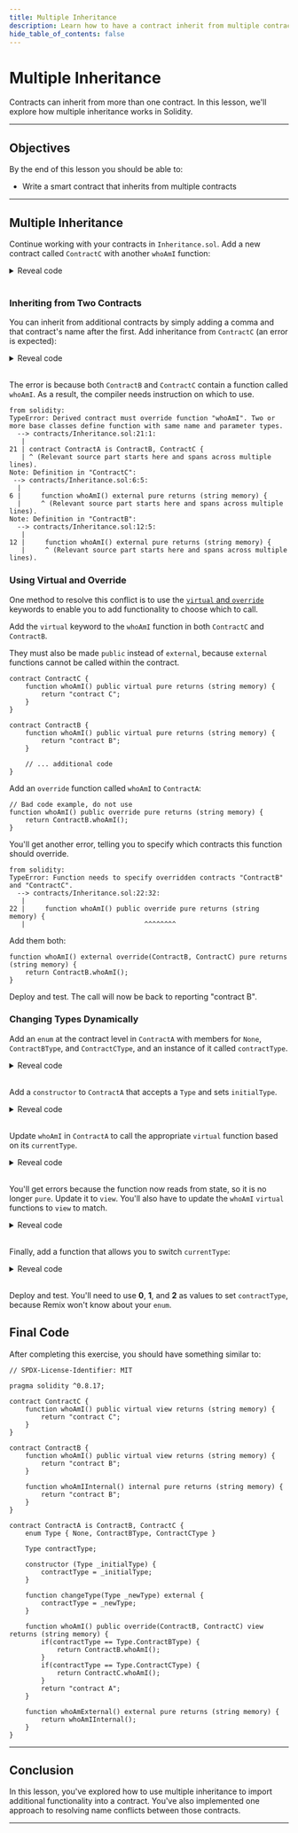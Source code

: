 ```yaml
---
title: Multiple Inheritance
description: Learn how to have a contract inherit from multiple contracts.
hide_table_of_contents: false
---
```


# Multiple Inheritance

Contracts can inherit from more than one contract. In this lesson, we'll explore how multiple inheritance works in Solidity.

---

## Objectives

By the end of this lesson you should be able to:

- Write a smart contract that inherits from multiple contracts

---

## Multiple Inheritance

Continue working with your contracts in `Inheritance.sol`. Add a new contract called `ContractC` with another `whoAmI` function:

<details>

<summary>Reveal code</summary>

```solidity
contract ContractC {
    function whoAmI() external pure returns (string memory) {
        return "contract C";
    }
}
```

</details>

<br/>

### Inheriting from Two Contracts

You can inherit from additional contracts by simply adding a comma and that contract's name after the first. Add inheritance from `ContractC` (an error is expected):

<details>

<summary>Reveal code</summary>

```solidity
// bad code example, do not use
contract ContractA is ContractB, ContractC {
    function whoAmExternal() external pure returns (string memory) {
        return whoAmIInternal();
    }
}
```

</details>

<br/>

The error is because both `ContractB` and `ContractC` contain a function called `whoAmI`. As a result, the compiler needs instruction on which to use.

```text
from solidity:
TypeError: Derived contract must override function "whoAmI". Two or more base classes define function with same name and parameter types.
  --> contracts/Inheritance.sol:21:1:
   |
21 | contract ContractA is ContractB, ContractC {
   | ^ (Relevant source part starts here and spans across multiple lines).
Note: Definition in "ContractC":
 --> contracts/Inheritance.sol:6:5:
  |
6 |     function whoAmI() external pure returns (string memory) {
  |     ^ (Relevant source part starts here and spans across multiple lines).
Note: Definition in "ContractB":
  --> contracts/Inheritance.sol:12:5:
   |
12 |     function whoAmI() external pure returns (string memory) {
   |     ^ (Relevant source part starts here and spans across multiple lines).
```

### Using Virtual and Override

One method to resolve this conflict is to use the [`virtual` and `override`] keywords to enable you to add functionality to choose which to call.

Add the `virtual` keyword to the `whoAmI` function in both `ContractC` and `ContractB`.

They must also be made `public` instead of `external`, because `external` functions cannot be called within the contract.

```solidity
contract ContractC {
    function whoAmI() public virtual pure returns (string memory) {
        return "contract C";
    }
}

contract ContractB {
    function whoAmI() public virtual pure returns (string memory) {
        return "contract B";
    }

    // ... additional code
}
```

Add an `override` function called `whoAmI` to `ContractA`:

```solidity
// Bad code example, do not use
function whoAmI() public override pure returns (string memory) {
    return ContractB.whoAmI();
}
```

You'll get another error, telling you to specify which contracts this function should override.

```text
from solidity:
TypeError: Function needs to specify overridden contracts "ContractB" and "ContractC".
  --> contracts/Inheritance.sol:22:32:
   |
22 |     function whoAmI() public override pure returns (string memory) {
   |                              ^^^^^^^^
```

Add them both:

```solidity
function whoAmI() external override(ContractB, ContractC) pure returns (string memory) {
    return ContractB.whoAmI();
}
```

Deploy and test. The call will now be back to reporting "contract B".

### Changing Types Dynamically

Add an `enum` at the contract level in `ContractA` with members for `None`, `ContractBType`, and `ContractCType`, and an instance of it called `contractType`.

<details>

<summary>Reveal code</summary>

```solidity
enum Type { None, ContractBType, ContractCType }

Type contractType;
```

</details>

<br/>

Add a `constructor` to `ContractA` that accepts a `Type` and sets `initialType`.

<details>

<summary>Reveal code</summary>

```solidity
constructor (Type _initialType) {
    contractType = _initialType;
}
```

</details>

<br/>

Update `whoAmI` in `ContractA` to call the appropriate `virtual` function based on its `currentType`.

<details>

<summary>Reveal code</summary>

```solidity
// Bad code example, do not use
function whoAmI() public override(ContractB, ContractC) pure returns (string memory) {
    if(contractType == Type.ContractBType) {
        return ContractB.whoAmI();
    }
    if(contractType == Type.ContractCType) {
        return ContractC.whoAmI();
    }
    return "contract A";
}
```

</details>

<br/>

You'll get errors because the function now reads from state, so it is no longer `pure`. Update it to `view`. You'll also have to update the `whoAmI` `virtual` functions to `view` to match.

<details>

<summary>Reveal code</summary>

```solidity
function whoAmI() public override(ContractB, ContractC) view returns (string memory) {
    if(contractType == Type.ContractBType) {
        return ContractB.whoAmI();
    }
    if(contractType == Type.ContractCType) {
        return ContractC.whoAmI();
    }
    return "contract A";
}
```

</details>

<br/>

Finally, add a function that allows you to switch `currentType`:

<details>

<summary>Reveal code</summary>

```solidity
function changeType(Type _newType) external {
    contractType = _newType;
}
```

</details>

<br/>

Deploy and test. You'll need to use **0**, **1**, and **2** as values to set `contractType`, because Remix won't know about your `enum`.

## Final Code

After completing this exercise, you should have something similar to:

```solidity
// SPDX-License-Identifier: MIT

pragma solidity ^0.8.17;

contract ContractC {
    function whoAmI() public virtual view returns (string memory) {
        return "contract C";
    }
}

contract ContractB {
    function whoAmI() public virtual view returns (string memory) {
        return "contract B";
    }

    function whoAmIInternal() internal pure returns (string memory) {
        return "contract B";
    }
}

contract ContractA is ContractB, ContractC {
    enum Type { None, ContractBType, ContractCType }

    Type contractType;

    constructor (Type _initialType) {
        contractType = _initialType;
    }

    function changeType(Type _newType) external {
        contractType = _newType;
    }

    function whoAmI() public override(ContractB, ContractC) view returns (string memory) {
        if(contractType == Type.ContractBType) {
            return ContractB.whoAmI();
        }
        if(contractType == Type.ContractCType) {
            return ContractC.whoAmI();
        }
        return "contract A";
    }

    function whoAmExternal() external pure returns (string memory) {
        return whoAmIInternal();
    }
}
```

---

## Conclusion

In this lesson, you've explored how to use multiple inheritance to import additional functionality into a contract. You've also implemented one approach to resolving name conflicts between those contracts.

---

[`virtual` and `override`]: https://docs.soliditylang.org/en/v0.8.17/contracts.html?#function-overriding
